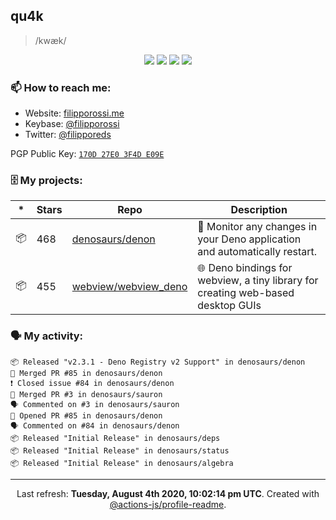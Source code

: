 ## qu4k

> /kwæk/

<p align="center">
  <img src="https://img.shields.io/badge/last%20major%20release-aug.%202000-important" />
  <img src="https://img.shields.io/badge/unminified%20size-6%20feet%206%20inches-informational" />
  <img src="https://img.shields.io/badge/vulnerabilities-high-critical" />
  <img src="https://img.shields.io/badge/code%20quality-A%20for%20effort-success" />
</p>

### 📫 How to reach me:

- Website: [filipporossi.me](https://filipporossi.me/)
- Keybase: [@filipporossi](https://keybase.io/filipporossi)
- Twitter: [@filipporeds](https://keybase.io/filipporeds)

PGP Public Key: [`170D 27E0 3F4D E09E`](https://keybase.io/filipporossi/pgp_keys.asc)

### 🗄 My projects:

|*|Stars|Repo|Description|
|---|---|---|---|
| 📦 | 468 | [denosaurs/denon](https://github.com/denosaurs/denon) | 👀 Monitor any changes in your Deno application and automatically restart. |
| 📦 | 455 | [webview/webview_deno](https://github.com/webview/webview_deno) | 🌐 Deno bindings for webview, a tiny library for creating web-based desktop GUIs |

### 🗣 My activity:

```
📦 Released "v2.3.1 - Deno Registry v2 Support" in denosaurs/denon
🎉 Merged PR #85 in denosaurs/denon
❗️ Closed issue #84 in denosaurs/denon
🎉 Merged PR #3 in denosaurs/sauron
🗣 Commented on #3 in denosaurs/sauron
💪 Opened PR #85 in denosaurs/denon
🗣 Commented on #84 in denosaurs/denon
📦 Released "Initial Release" in denosaurs/deps
📦 Released "Initial Release" in denosaurs/status
📦 Released "Initial Release" in denosaurs/algebra
```

------------
<p align="center">Last refresh: <b>Tuesday, August 4th 2020, 10:02:14 pm UTC</b>. Created with <a href=https://github.com/marketplace/actions/profile-readme>@actions-js/profile-readme</a>.</p>
